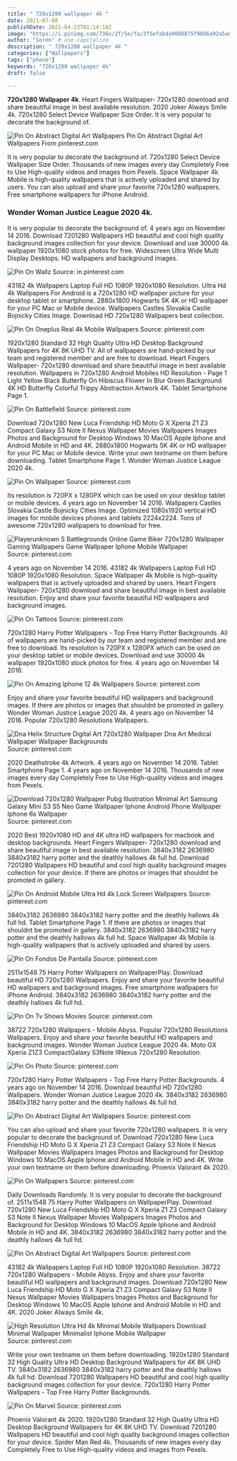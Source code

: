 ```yaml
---
title: " 720x1280 wallpaper 4k "
date: 2021-07-08
publishDate: 2021-04-23T01:14:18Z
image: "https://i.pinimg.com/736x/2f/5e/fa/2f5efabda9088875f90d6a92a5a81cae.jpg"
author: "Soren" # use capitalize
description: " 720x1280 wallpaper 4k "
categories: ["Wallpapers"]
tags: ["phone"]
keywords: "720x1280 wallpaper 4k"
draft: false

---
```



**720x1280 Wallpaper 4k**. Heart Fingers Wallpaper- 720x1280 download and share beautiful image in best available resolution. 2020 Joker Always Smile 4k. 720x1280 Select Device Wallpaper Size Order. It is very popular to decorate the background of.

![Pin On Abstract Digital Art Wallpapers](https://i.pinimg.com/736x/24/6a/09/246a09849a01c047442c66a8856e821d.jpg "Pin On Abstract Digital Art Wallpapers")
Pin On Abstract Digital Art Wallpapers From pinterest.com


It is very popular to decorate the background of. 720x1280 Select Device Wallpaper Size Order. Thousands of new images every day Completely Free to Use High-quality videos and images from Pexels. Space Wallpaper 4k Mobile is high-quality wallpapers that is actively uploaded and shared by users. You can also upload and share your favorite 720x1280 wallpapers. Free smartphone wallpapers for iPhone Android.

### Wonder Woman Justice League 2020 4k.

It is very popular to decorate the background of. 4 years ago on November 14 2016. Download 7201280 Wallpapers HD beautiful and cool high quality background images collection for your device. Download and use 30000 4k wallpaper 1920x1080 stock photos for free. Widescreen Ultra Wide Multi Display Desktops. HD wallpapers and background images.


![Pin On Wallz](https://i.pinimg.com/originals/3f/30/79/3f3079492b118ac8008e245d01421e7b.png "Pin On Wallz")
Source: in.pinterest.com

43182 4k Wallpapers Laptop Full HD 1080P 1920x1080 Resolution. Ultra Hd 4k Wallpapers For Android is a 720x1280 HD wallpaper picture for your desktop tablet or smartphone. 2880x1800 Hogwarts 5K 4K or HD wallpaper for your PC Mac or Mobile device. Wallpapers Castles Slovakia Castle Bojnicky Cities Image. Download HD 720x1280 Wallpapers best collection.

![Pin On Oneplus Real 4k Mobile Wallpapers](https://i.pinimg.com/736x/c5/a9/ef/c5a9ef955267751f039d9da38ade6910.jpg "Pin On Oneplus Real 4k Mobile Wallpapers")
Source: pinterest.com

1920x1280 Standard 32 High Quality Ultra HD Desktop Background Wallpapers for 4K 8K UHD TV. All of wallpapers are hand-picked by our team and registered member and are free to download. Heart Fingers Wallpaper- 720x1280 download and share beautiful image in best available resolution. Wallpapers in 720x1280 Android Mobiles HD Resolution - Page 1 Light Yellow Black Butterfly On Hibiscus Flower In Blur Green Background 4K HD Butterfly Colorful Trippy Abstraction Artwork 4K. Tablet Smartphone Page 1.

![Pin On Battlefield](https://i.pinimg.com/736x/f3/b8/f1/f3b8f1e77ee8fe63a8f4ece620340277.jpg "Pin On Battlefield")
Source: pinterest.com

Download 720x1280 New Luca Friendship HD Moto G X Xperia Z1 Z3 Compact Galaxy S3 Note II Nexus Wallpaper Movies Wallpapers Images Photos and Background for Desktop Windows 10 MacOS Apple Iphone and Android Mobile in HD and 4K. 2880x1800 Hogwarts 5K 4K or HD wallpaper for your PC Mac or Mobile device. Write your own textname on them before downloading. Tablet Smartphone Page 1. Wonder Woman Justice League 2020 4k.

![Pin On Wallpaper](https://i.pinimg.com/736x/07/bd/44/07bd44a9a0e33f179e3bc869e65e3072.jpg "Pin On Wallpaper")
Source: pinterest.com

Its resolution is 720PX x 1280PX which can be used on your desktop tablet or mobile devices. 4 years ago on November 14 2016. Wallpapers Castles Slovakia Castle Bojnicky Cities Image. Optimized 1080x1920 vertical HD images for mobile devices phones and tablets 2224x2224. Tons of awesome 720x1280 wallpapers to download for free.

![Playerunknown S Battlegrounds Online Game Biker 720x1280 Wallpaper Gaming Wallpapers Game Wallpaper Iphone Mobile Wallpaper](https://i.pinimg.com/originals/92/21/3c/92213c4405613d861ff82fb28b8509b6.jpg "Playerunknown S Battlegrounds Online Game Biker 720x1280 Wallpaper Gaming Wallpapers Game Wallpaper Iphone Mobile Wallpaper")
Source: pinterest.com

4 years ago on November 14 2016. 43182 4k Wallpapers Laptop Full HD 1080P 1920x1080 Resolution. Space Wallpaper 4k Mobile is high-quality wallpapers that is actively uploaded and shared by users. Heart Fingers Wallpaper- 720x1280 download and share beautiful image in best available resolution. Enjoy and share your favorite beautiful HD wallpapers and background images.

![Pin On Tattoos](https://i.pinimg.com/736x/b6/c6/84/b6c684929813ef752264e06f98e3105c.jpg "Pin On Tattoos")
Source: pinterest.com

720x1280 Harry Potter Wallpapers - Top Free Harry Potter Backgrounds. All of wallpapers are hand-picked by our team and registered member and are free to download. Its resolution is 720PX x 1280PX which can be used on your desktop tablet or mobile devices. Download and use 30000 4k wallpaper 1920x1080 stock photos for free. 4 years ago on November 14 2016.

![Pin On Amazing Iphone 12 4k Wallpapers](https://i.pinimg.com/736x/ab/65/38/ab65380955d06b1869e2470f1c1564f8.jpg "Pin On Amazing Iphone 12 4k Wallpapers")
Source: pinterest.com

Enjoy and share your favorite beautiful HD wallpapers and background images. If there are photos or images that shouldnt be promoted in gallery. Wonder Woman Justice League 2020 4k. 4 years ago on November 14 2016. Popular 720x1280 Resolutions Wallpapers.

![Dna Helix Structure Digital Art 720x1280 Wallpaper Dna Art Medical Wallpaper Wallpaper Backgrounds](https://i.pinimg.com/736x/04/db/10/04db10166da4db9c3c006d35d9df51bd.jpg "Dna Helix Structure Digital Art 720x1280 Wallpaper Dna Art Medical Wallpaper Wallpaper Backgrounds")
Source: pinterest.com

2020 Deathstroke 4k Artwork. 4 years ago on November 14 2016. Tablet Smartphone Page 1. 4 years ago on November 14 2016. Thousands of new images every day Completely Free to Use High-quality videos and images from Pexels.

![Download 720x1280 Wallpaper Pubg Illustration Minimal Art Samsung Galaxy Mini S3 S5 Neo Game Wallpaper Iphone Android Phone Wallpaper Iphone 6s Wallpaper](https://i.pinimg.com/736x/e7/14/cc/e714ccc02e883cafbd6dc058eac3f7a6.jpg "Download 720x1280 Wallpaper Pubg Illustration Minimal Art Samsung Galaxy Mini S3 S5 Neo Game Wallpaper Iphone Android Phone Wallpaper Iphone 6s Wallpaper")
Source: pinterest.com

2020 Best 1920x1080 HD and 4K ultra HD wallpapers for macbook and desktop backgrounds. Heart Fingers Wallpaper- 720x1280 download and share beautiful image in best available resolution. 3840x3182 2636980 3840x3182 harry potter and the deathly hallows 4k full hd. Download 7201280 Wallpapers HD beautiful and cool high quality background images collection for your device. If there are photos or images that shouldnt be promoted in gallery.

![Pin On Android Mobile Ultra Hd 4k Lock Screen Wallpapers](https://i.pinimg.com/736x/84/b6/62/84b662065caaccaec4e865bbf6746ad6.jpg "Pin On Android Mobile Ultra Hd 4k Lock Screen Wallpapers")
Source: pinterest.com

3840x3182 2636980 3840x3182 harry potter and the deathly hallows 4k full hd. Tablet Smartphone Page 1. If there are photos or images that shouldnt be promoted in gallery. 3840x3182 2636980 3840x3182 harry potter and the deathly hallows 4k full hd. Space Wallpaper 4k Mobile is high-quality wallpapers that is actively uploaded and shared by users.

![Pin On Fondos De Pantalla](https://i.pinimg.com/736x/b3/69/fe/b369fefcb72b2aea0ee924e84ac2b2d6.jpg "Pin On Fondos De Pantalla")
Source: pinterest.com

2511x1548 75 Harry Potter Wallpapers on WallpaperPlay. Download beautiful HD 720x1280 Wallpapers. Enjoy and share your favorite beautiful HD wallpapers and background images. Free smartphone wallpapers for iPhone Android. 3840x3182 2636980 3840x3182 harry potter and the deathly hallows 4k full hd.

![Pin On Tv Shows Movies](https://i.pinimg.com/736x/8a/5b/8e/8a5b8edbd7e8e97830027d20e12124ff.jpg "Pin On Tv Shows Movies")
Source: pinterest.com

38722 720x1280 Wallpapers - Mobile Abyss. Popular 720x1280 Resolutions Wallpapers. Enjoy and share your favorite beautiful HD wallpapers and background images. Wonder Woman Justice League 2020 4k. Moto GX Xperia Z1Z3 CompactGalaxy S3Note IINexus 720x1280 Resolution.

![Pin On Photo](https://i.pinimg.com/736x/70/44/67/70446702e3eb7a7a6aebb661a9de680f.jpg "Pin On Photo")
Source: pinterest.com

720x1280 Harry Potter Wallpapers - Top Free Harry Potter Backgrounds. 4 years ago on November 14 2016. Download beautiful HD 720x1280 Wallpapers. Wonder Woman Justice League 2020 4k. 3840x3182 2636980 3840x3182 harry potter and the deathly hallows 4k full hd.

![Pin On Abstract Digital Art Wallpapers](https://i.pinimg.com/736x/24/6a/09/246a09849a01c047442c66a8856e821d.jpg "Pin On Abstract Digital Art Wallpapers")
Source: pinterest.com

You can also upload and share your favorite 720x1280 wallpapers. It is very popular to decorate the background of. Download 720x1280 New Luca Friendship HD Moto G X Xperia Z1 Z3 Compact Galaxy S3 Note II Nexus Wallpaper Movies Wallpapers Images Photos and Background for Desktop Windows 10 MacOS Apple Iphone and Android Mobile in HD and 4K. Write your own textname on them before downloading. Phoenix Valorant 4k 2020.

![Pin On Wallpapers](https://i.pinimg.com/736x/c0/dc/63/c0dc6327fee927d4bc80d37a05624b42.jpg "Pin On Wallpapers")
Source: pinterest.com

Daily Downloads Randomly. It is very popular to decorate the background of. 2511x1548 75 Harry Potter Wallpapers on WallpaperPlay. Download 720x1280 New Luca Friendship HD Moto G X Xperia Z1 Z3 Compact Galaxy S3 Note II Nexus Wallpaper Movies Wallpapers Images Photos and Background for Desktop Windows 10 MacOS Apple Iphone and Android Mobile in HD and 4K. 3840x3182 2636980 3840x3182 harry potter and the deathly hallows 4k full hd.

![Pin On Abstract Digital Art Wallpapers](https://i.pinimg.com/736x/e0/fe/97/e0fe97d868a3152a118d404517e6acd8.jpg "Pin On Abstract Digital Art Wallpapers")
Source: pinterest.com

43182 4k Wallpapers Laptop Full HD 1080P 1920x1080 Resolution. 38722 720x1280 Wallpapers - Mobile Abyss. Enjoy and share your favorite beautiful HD wallpapers and background images. Download 720x1280 New Luca Friendship HD Moto G X Xperia Z1 Z3 Compact Galaxy S3 Note II Nexus Wallpaper Movies Wallpapers Images Photos and Background for Desktop Windows 10 MacOS Apple Iphone and Android Mobile in HD and 4K. 2020 Joker Always Smile 4k.

![High Resolution Ultra Hd 4k Minimal Mobile Wallpapers Download Minimal Wallpaper Minimalist Iphone Mobile Wallpaper](https://i.pinimg.com/736x/84/66/63/846663d8250bcce7847eed4b7b4edae3.jpg "High Resolution Ultra Hd 4k Minimal Mobile Wallpapers Download Minimal Wallpaper Minimalist Iphone Mobile Wallpaper")
Source: pinterest.com

Write your own textname on them before downloading. 1920x1280 Standard 32 High Quality Ultra HD Desktop Background Wallpapers for 4K 8K UHD TV. 3840x3182 2636980 3840x3182 harry potter and the deathly hallows 4k full hd. Download 7201280 Wallpapers HD beautiful and cool high quality background images collection for your device. 720x1280 Harry Potter Wallpapers - Top Free Harry Potter Backgrounds.

![Pin On Marvel](https://i.pinimg.com/736x/2f/5e/fa/2f5efabda9088875f90d6a92a5a81cae.jpg "Pin On Marvel")
Source: pinterest.com

Phoenix Valorant 4k 2020. 1920x1280 Standard 32 High Quality Ultra HD Desktop Background Wallpapers for 4K 8K UHD TV. Download 7201280 Wallpapers HD beautiful and cool high quality background images collection for your device. Spider Man Red 4k. Thousands of new images every day Completely Free to Use High-quality videos and images from Pexels.


